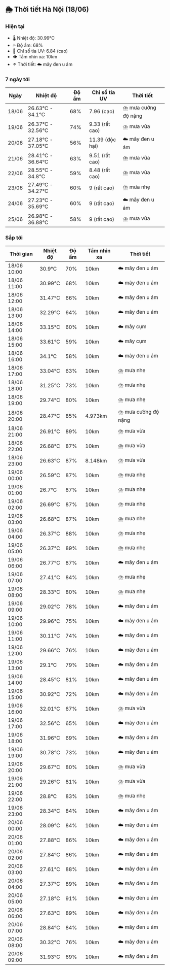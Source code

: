 ## 🌦️ Thời tiết Hà Nội (18/06)

### Hiện tại

- 🌡️ Nhiệt độ: 30.99℃
- 💦 Độ ẩm: 68%
- 🌟 Chỉ số tia UV: 6.84 (cao)
- 👁️ Tầm nhìn xa: 10km
- ☂️ Thời tiết: ☁️ mây đen u ám

### 7 ngày tới

| Ngày | Nhiệt độ | Độ ẩm | Chỉ số tia UV | Thời tiết |
| --- | --- | --- | --- | --- |
| 18/06 | 26.63℃ - 34.1℃ | 68% | 7.96 (cao) | ⛈️ mưa cường độ nặng |
| 19/06 | 26.37℃ - 32.56℃ | 74% | 9.33 (rất cao) | ⛈️ mưa vừa |
| 20/06 | 27.18℃ - 37.05℃ | 56% | 11.39 (độc hại) | ☁️ mây đen u ám |
| 21/06 | 28.41℃ - 36.64℃ | 63% | 9.51 (rất cao) | ⛈️ mưa vừa |
| 22/06 | 28.55℃ - 34.8℃ | 59% | 8.48 (rất cao) | ⛈️ mưa vừa |
| 23/06 | 27.49℃ - 34.27℃ | 60% | 9 (rất cao) | ⛈️ mưa nhẹ |
| 24/06 | 27.23℃ - 35.69℃ | 60% | 9 (rất cao) | ☁️ mây đen u ám |
| 25/06 | 26.98℃ - 36.88℃ | 58% | 9 (rất cao) | ⛈️ mưa vừa |

### Sắp tới

| Thời gian | Nhiệt độ | Độ ẩm | Tầm nhìn xa | Thời tiết |
| --- | --- | --- | --- | --- |
| 18/06 10:00 | 30.9℃ | 70% | 10km | ☁️ mây đen u ám |
| 18/06 11:00 | 30.99℃ | 68% | 10km | ☁️ mây đen u ám |
| 18/06 12:00 | 31.47℃ | 66% | 10km | ☁️ mây đen u ám |
| 18/06 13:00 | 32.29℃ | 64% | 10km | ☁️ mây đen u ám |
| 18/06 14:00 | 33.15℃ | 60% | 10km | ☁️ mây cụm |
| 18/06 15:00 | 33.61℃ | 59% | 10km | ☁️ mây cụm |
| 18/06 16:00 | 34.1℃ | 58% | 10km | ☁️ mây đen u ám |
| 18/06 17:00 | 33.04℃ | 63% | 10km | ⛈️ mưa nhẹ |
| 18/06 18:00 | 31.25℃ | 73% | 10km | ⛈️ mưa nhẹ |
| 18/06 19:00 | 29.74℃ | 80% | 10km | ⛈️ mưa nhẹ |
| 18/06 20:00 | 28.47℃ | 85% | 4.973km | ⛈️ mưa cường độ nặng |
| 18/06 21:00 | 26.91℃ | 89% | 10km | ⛈️ mưa vừa |
| 18/06 22:00 | 26.68℃ | 87% | 10km | ⛈️ mưa vừa |
| 18/06 23:00 | 26.63℃ | 87% | 8.148km | ⛈️ mưa vừa |
| 19/06 00:00 | 26.59℃ | 87% | 10km | ⛈️ mưa nhẹ |
| 19/06 01:00 | 26.7℃ | 87% | 10km | ⛈️ mưa nhẹ |
| 19/06 02:00 | 26.69℃ | 87% | 10km | ⛈️ mưa nhẹ |
| 19/06 03:00 | 26.68℃ | 87% | 10km | ⛈️ mưa nhẹ |
| 19/06 04:00 | 26.37℃ | 88% | 10km | ⛈️ mưa nhẹ |
| 19/06 05:00 | 26.37℃ | 89% | 10km | ⛈️ mưa nhẹ |
| 19/06 06:00 | 26.77℃ | 87% | 10km | ☁️ mây đen u ám |
| 19/06 07:00 | 27.41℃ | 84% | 10km | ⛈️ mưa nhẹ |
| 19/06 08:00 | 28.33℃ | 80% | 10km | ⛈️ mưa nhẹ |
| 19/06 09:00 | 29.02℃ | 78% | 10km | ☁️ mây đen u ám |
| 19/06 10:00 | 29.96℃ | 75% | 10km | ☁️ mây đen u ám |
| 19/06 11:00 | 30.11℃ | 74% | 10km | ☁️ mây đen u ám |
| 19/06 12:00 | 29.66℃ | 76% | 10km | ☁️ mây đen u ám |
| 19/06 13:00 | 29.1℃ | 79% | 10km | ☁️ mây đen u ám |
| 19/06 14:00 | 28.45℃ | 81% | 10km | ☁️ mây đen u ám |
| 19/06 15:00 | 30.92℃ | 72% | 10km | ☁️ mây đen u ám |
| 19/06 16:00 | 32.01℃ | 67% | 10km | ⛈️ mưa vừa |
| 19/06 17:00 | 32.56℃ | 65% | 10km | ☁️ mây đen u ám |
| 19/06 18:00 | 31.96℃ | 69% | 10km | ☁️ mây đen u ám |
| 19/06 19:00 | 30.78℃ | 73% | 10km | ☁️ mây đen u ám |
| 19/06 20:00 | 29.67℃ | 80% | 10km | ⛈️ mưa vừa |
| 19/06 21:00 | 29.26℃ | 81% | 10km | ⛈️ mưa vừa |
| 19/06 22:00 | 28.8℃ | 83% | 10km | ⛈️ mưa nhẹ |
| 19/06 23:00 | 28.34℃ | 84% | 10km | ☁️ mây đen u ám |
| 20/06 00:00 | 28.09℃ | 84% | 10km | ☁️ mây đen u ám |
| 20/06 01:00 | 27.88℃ | 86% | 10km | ☁️ mây đen u ám |
| 20/06 02:00 | 27.84℃ | 86% | 10km | ☁️ mây đen u ám |
| 20/06 03:00 | 27.61℃ | 88% | 10km | ☁️ mây đen u ám |
| 20/06 04:00 | 27.37℃ | 89% | 10km | ☁️ mây đen u ám |
| 20/06 05:00 | 27.18℃ | 91% | 10km | ☁️ mây đen u ám |
| 20/06 06:00 | 27.63℃ | 89% | 10km | ☁️ mây đen u ám |
| 20/06 07:00 | 28.84℃ | 84% | 10km | ☁️ mây đen u ám |
| 20/06 08:00 | 30.32℃ | 76% | 10km | ☁️ mây đen u ám |
| 20/06 09:00 | 31.93℃ | 69% | 10km | ☁️ mây đen u ám |
